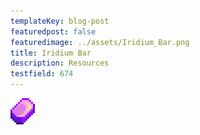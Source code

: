 ```yaml
---
templateKey: blog-post
featuredpost: false
featuredimage: ../assets/Iridium_Bar.png
title: Iridium Bar
description: Resources
testfield: 674
---
```

![Iridium Bar](../assets/Iridium_Bar.png)